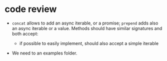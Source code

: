 # code review

* `concat` allows to add an async iterable, or a promise; `prepend` adds also an async iterable or a value. Methods should have similar signatures and both accept:
  * if possible to easily implement, should also accept a simple iterable

* We need to an examples folder.